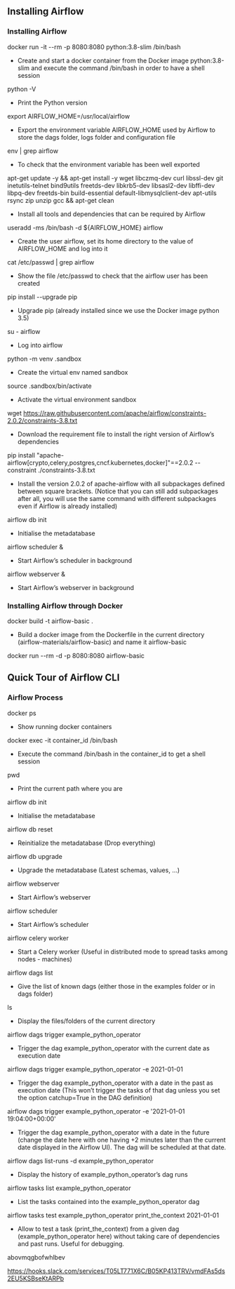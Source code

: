 ## Installing Airflow

### Installing Airflow

docker run -it --rm -p 8080:8080 python:3.8-slim /bin/bash

- Create and start a docker container from the Docker image python:3.8-slim and execute the command /bin/bash in order to have a shell session

python -V

- Print the Python version

export AIRFLOW_HOME=/usr/local/airflow

- Export the environment variable AIRFLOW_HOME used by Airflow to store the dags folder, logs folder and configuration file

env | grep airflow

- To check that the environment variable has been well exported

apt-get update -y && apt-get install -y wget libczmq-dev curl libssl-dev git inetutils-telnet bind9utils freetds-dev libkrb5-dev libsasl2-dev libffi-dev libpq-dev freetds-bin build-essential default-libmysqlclient-dev apt-utils rsync zip unzip gcc && apt-get clean

- Install all tools and dependencies that can be required by Airflow

useradd -ms /bin/bash -d ${AIRFLOW_HOME} airflow

- Create the user airflow, set its home directory to the value of AIRFLOW_HOME and log into it

cat /etc/passwd | grep airflow

- Show the file /etc/passwd to check that the airflow user has been created

pip install --upgrade pip

- Upgrade pip (already installed since we use the Docker image python 3.5)

su - airflow

- Log into airflow

python -m venv .sandbox

- Create the virtual env named sandbox

source .sandbox/bin/activate

- Activate the virtual environment sandbox

wget https://raw.githubusercontent.com/apache/airflow/constraints-2.0.2/constraints-3.8.txt

- Download the requirement file to install the right version of Airflow’s dependencies

pip install "apache-airflow[crypto,celery,postgres,cncf.kubernetes,docker]"==2.0.2 --constraint ./constraints-3.8.txt

- Install the version 2.0.2 of apache-airflow with all subpackages defined between square brackets. (Notice that you can still add subpackages after all, you will use the same command with different subpackages even if Airflow is already installed)

airflow db init

- Initialise the metadatabase

airflow scheduler &

- Start Airflow’s scheduler in background

airflow webserver &

- Start Airflow’s webserver in background

### Installing Airflow through Docker

docker build -t airflow-basic .

- Build a docker image from the Dockerfile in the current directory (airflow-materials/airflow-basic) and name it airflow-basic

docker run --rm -d -p 8080:8080 airflow-basic

## Quick Tour of Airflow CLI

### Airflow Process

docker ps

- Show running docker containers

docker exec -it container_id /bin/bash

- Execute the command /bin/bash in the container_id to get a shell session

pwd

- Print the current path where you are

airflow db init

- Initialise the metadatabase

airflow db reset

- Reinitialize the metadatabase (Drop everything)

airflow db upgrade

- Upgrade the metadatabase (Latest schemas, values, ...)

airflow webserver

- Start Airflow’s webserver

airflow scheduler

- Start Airflow’s scheduler

airflow celery worker

- Start a Celery worker (Useful in distributed mode to spread tasks among nodes - machines)

airflow dags list

- Give the list of known dags (either those in the examples folder or in dags folder)

ls

- Display the files/folders of the current directory

airflow dags trigger example_python_operator

- Trigger the dag example_python_operator with the current date as execution date

airflow dags trigger example_python_operator -e 2021-01-01

- Trigger the dag example_python_operator with a date in the past as execution date (This won’t trigger the tasks of that dag unless you set the option catchup=True in the DAG definition)

airflow dags trigger example_python_operator -e '2021-01-01 19:04:00+00:00'

- Trigger the dag example_python_operator with a date in the future (change the date here with one having +2 minutes later than the current date displayed in the Airflow UI). The dag will be scheduled at that date.

airflow dags list-runs -d example_python_operator

- Display the history of example_python_operator’s dag runs

airflow tasks list example_python_operator

- List the tasks contained into the example_python_operator dag

airflow tasks test example_python_operator print_the_context 2021-01-01

- Allow to test a task (print_the_context) from a given dag (example_python_operator here) without taking care of dependencies and past runs. Useful for debugging.

abovmqgbofwhlbev

https://hooks.slack.com/services/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
